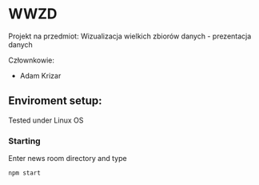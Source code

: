 # WWZD
Projekt na przedmiot: Wizualizacja wielkich zbiorów danych - prezentacja danych

Człownkowie:
* Adam Krizar

## Enviroment setup:

Tested under Linux OS


### Starting
Enter news room directory and type

```
npm start
```
